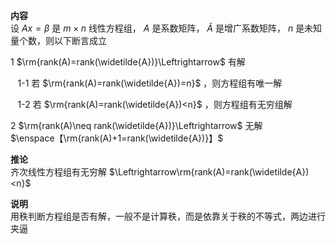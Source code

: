 **内容**    
设 $Ax=\beta$ 是 $m\times n$ 线性方程组， $A$ 是系数矩阵， $\widetilde{A}$ 是增广系数矩阵， $n$ 是未知量个数，则以下断言成立    
    
1  $\rm{rank(A)=rank(\widetilde{A})}\Leftrightarrow$ 有解    
    
 $\enspace$ 1-1 若 $\rm{rank(A)=rank(\widetilde{A})=n}$ ，则方程组有唯一解    
    
 $\enspace$ 1-2 若 $\rm{rank(A)=rank(\widetilde{A})<n}$ ，则方程组有无穷组解    
    
2  $\rm{rank(A)\neq rank(\widetilde{A})}\Leftrightarrow$ 无解    
 $\enspace【\rm{rank(A)+1=rank(\widetilde{A})}】$     
    
**推论**    
齐次线性方程组有无穷解 $\Leftrightarrow\rm{rank(A)=rank(\widetilde{A})<n}$     
    
**说明**    
用秩判断方程组是否有解，一般不是计算秩，而是依靠关于秩的不等式，两边进行夹逼    
